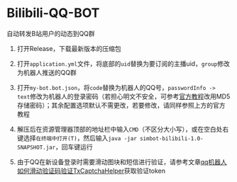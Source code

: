 # Bilibili-QQ-BOT
自动转发B站用户的动态到QQ群

1. 打开Release，下载最新版本的压缩包

2. 打开`application.yml`文件，将底部的`uid`替换为要订阅的主播uid，`group`修改为机器人推送的QQ群

3. 打开`my-bot.bot.json`，将`code`替换为机器人的QQ号，`passwordInfo -> text`修改为机器人的登录密码（若担心明文不安全，可参考[官方教程](https://component-mirai.simbot.forte.love/docs/bot-config/)改用MD5存储密码）；其余配置选项默认不需更改，若要修改，请同样参照上方的官方教程

4. 解压后在资源管理器顶部的地址栏中输入`CMD`（不区分大小写），或在空白处右键选择`在终端中打开(T)`，然后输入`java -jar simbot-bilibili-1.0-SNAPSHOT.jar`，回车键运行

5. 由于QQ在新设备登录时需要滑动图块和短信进行验证，请参考文章[qq机器人如何滑动验证码验证TxCaptchaHelper](https://blog.csdn.net/dqfe123/article/details/126757443)获取验证token
